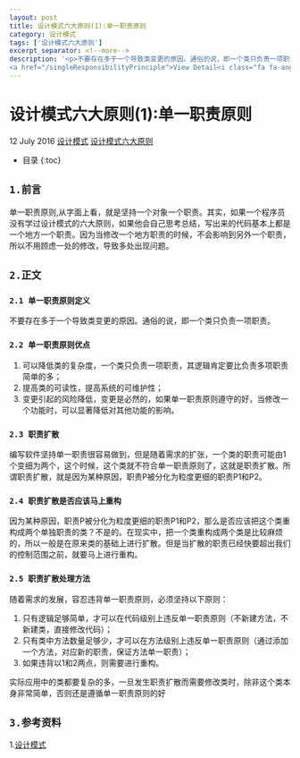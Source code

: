 ```yaml
---
layout: post
title: 设计模式六大原则(1):单一职责原则
category: 设计模式
tags: ['设计模式六大原则']
excerpt_separator: <!--more-->
description: '<p>不要存在多于一个导致类变更的原因。通俗的说，即一个类只负责一项职责。</p>
<a href="/singleResponsibilityPrinciple">View Detail<i class="fa fa-angle-right"></i></a>'
---
```

<!--more-->
<div class="article-wrap">
    <h1 id="t1" class="article-title">设计模式六大原则(1):单一职责原则</h1><!--标题-->
    <p class="article-attrs">
        <span><i class="fa fa-clock-o"></i>12 July 2016</span>
        <span><i class="fa fa-book"></i><a href="/categories/设计模式">设计模式</a></span><!--分类-->
        <span><i class="fa fa-tags"></i><a href="/tags/设计模式六大原则"> 设计模式六大原则</a></span><!--标签-->
    </p>
 </div>
 
 * 目录
 {:toc}

##  `1.前言`

单一职责原则,从字面上看，就是坚持一个对象一个职责。其实，如果一个程序员没有学过设计模式的六大原则，如果他会自己思考总结，写出来的代码基本上都是一个地方一个职责。因为当修改一个地方职责的时候，不会影响到另外一个职责，所以不用顾虑一处的修改，导致多处出现问题。

##  `2.正文`
### `2.1 单一职责原则定义`

不要存在多于一个导致类变更的原因。通俗的说，即一个类只负责一项职责。

### `2.2 单一职责原则优点`

1.  可以降低类的复杂度，一个类只负责一项职责，其逻辑肯定要比负责多项职责简单的多；
2.  提高类的可读性，提高系统的可维护性；
3.  变更引起的风险降低，变更是必然的，如果单一职责原则遵守的好，当修改一个功能时，可以显著降低对其他功能的影响。
 
### `2.3 职责扩散`
 
编写软件坚持单一职责很容易做到，但是随着需求的扩张，一个类的职责可能由1个变细为两个，这个时候，这个类就不符合单一职责原则了，这就是职责扩散。所谓职责扩散，就是因为某种原因，职责P被分化为粒度更细的职责P1和P2。
 
### `2.4 职责扩散是否应该马上重构`
 
因为某种原因，职责P被分化为粒度更细的职责P1和P2，那么是否应该把这个类重构成两个单独职责的类？不是的。在现实中，把一个类重构成两个类是比较麻烦的，所以一般是在原来类的基础上进行扩散。但是当扩散的职责已经快要超出我们的控制范围之前，就要马上进行重构。

### `2.5 职责扩散处理方法`

随着需求的发展，容忍违背单一职责原则，必须坚持以下原则：

1.  只有逻辑足够简单，才可以在代码级别上违反单一职责原则（不新建方法，不新建类，直接修改代码）；
2.  只有类中方法数量足够少，才可以在方法级别上违反单一职责原则（通过添加一个方法，对应新的职责，保证方法单一职责）；
3.  如果违背以1和2两点，则需要进行重构。

实际应用中的类都要复杂的多，一旦发生职责扩散而需要修改类时，除非这个类本身非常简单，否则还是遵循单一职责原则的好
  
## `3.参考资料`

1.[设计模式](http://design-patterns.readthedocs.io/zh_CN/latest/read_uml.html "Title")







































